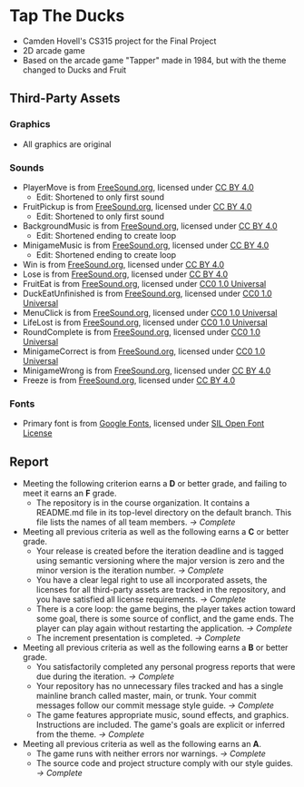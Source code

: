 # Tap The Ducks

 - Camden Hovell's CS315 project for the Final Project
 - 2D arcade game
 - Based on the arcade game "Tapper" made in 1984, but with the theme changed to Ducks and Fruit

## Third-Party Assets

 ### Graphics
 - All graphics are original

 ### Sounds
 - PlayerMove is from [FreeSound.org](https://freesound.org/people/sample_able/sounds/744578/), licensed under [CC BY 4.0](https://creativecommons.org/licenses/by/4.0/)
   - Edit: Shortened to only first sound
 - FruitPickup is from [FreeSound.org](https://freesound.org/people/sample_able/sounds/744577/), licensed under [CC BY 4.0](https://creativecommons.org/licenses/by/4.0/)
   - Edit: Shortened to only first sound
 - BackgroundMusic is from [FreeSound.org](https://freesound.org/people/ZHR%C3%98/sounds/668879/), licensed under [CC BY 4.0](https://creativecommons.org/licenses/by/4.0/)
   - Edit: Shortened ending to create loop
 - MinigameMusic is from [FreeSound.org](https://freesound.org/people/ZHR%C3%98/sounds/668879/), licensed under [CC BY 4.0](https://creativecommons.org/licenses/by/4.0/)
   - Edit: Shortened ending to create loop
 - Win is from [FreeSound.org](https://freesound.org/people/LittleRobotSoundFactory/sounds/270333/), licensed under [CC BY 4.0](https://creativecommons.org/licenses/by/4.0/)
 - Lose is from [FreeSound.org](https://freesound.org/people/alanmcki/sounds/400581/), licensed under [CC BY 4.0](https://creativecommons.org/licenses/by/4.0/)
 - FruitEat is from [FreeSound.org](https://freesound.org/people/jeckkech/sounds/391659/), licensed under [CC0 1.0 Universal](https://creativecommons.org/publicdomain/zero/1.0/)
 - DuckEatUnfinished is from [FreeSound.org](https://freesound.org/people/lulyc/sounds/346116/), licensed under [CC0 1.0 Universal](https://creativecommons.org/publicdomain/zero/1.0/)
 - MenuClick is from [FreeSound.org](https://freesound.org/people/CJspellsfish/sounds/727650/), licensed under [CC0 1.0 Universal](https://creativecommons.org/publicdomain/zero/1.0/)
 - LifeLost is from [FreeSound.org](https://freesound.org/people/suntemple/sounds/253174/), licensed under [CC0 1.0 Universal](https://creativecommons.org/publicdomain/zero/1.0/)
 - RoundComplete is from [FreeSound.org](https://freesound.org/people/Kenneth_Cooney/sounds/609336/), licensed under [CC0 1.0 Universal](https://creativecommons.org/publicdomain/zero/1.0/)
 - MinigameCorrect is from [FreeSound.org](https://freesound.org/people/HenryRichard/sounds/448274/), licensed under [CC0 1.0 Universal](https://creativecommons.org/publicdomain/zero/1.0/)
 - MinigameWrong is from [FreeSound.org](https://freesound.org/people/shapingwaves/sounds/362375/), licensed under [CC BY 4.0](https://creativecommons.org/licenses/by/4.0/)
 - Freeze is from [FreeSound.org](https://freesound.org/people/stumpbutt/sounds/381770/), licensed under [CC BY 4.0](https://creativecommons.org/licenses/by/4.0/)
 
 ### Fonts
 - Primary font is from [Google Fonts](https://fonts.google.com/specimen/Jersey+10?preview.text=Tap%20The%20Ducks%20123&query=jersey&lang=en_Latn&script=Latn&categoryFilters=Appearance:%2FTheme%2FPixel), licensed under [SIL Open Font License](https://openfontlicense.org/open-font-license-official-text/)
 
 
## Report
 - Meeting the following criterion earns a **D** or better grade, and failing to meet it earns an **F** grade.
   - The repository is in the course organization. It contains a README.md file in its top-level directory on the default branch. This file lists the names of all team members. *-> Complete*
 - Meeting all previous criteria as well as the following earns a **C** or better grade.
   - Your release is created before the iteration deadline and is tagged using semantic versioning where the major version is zero and the minor version is the iteration number.  *-> Complete*
   - You have a clear legal right to use all incorporated assets, the licenses for all third-party assets are tracked in the repository, and you have satisfied all license requirements. *-> Complete*
   - There is a core loop: the game begins, the player takes action toward some goal, there is some source of conflict, and the game ends. The player can play again without restarting the application. *-> Complete*
   - The increment presentation is completed. *-> Complete*
 - Meeting all previous criteria as well as the following earns a **B** or better grade.
   - You satisfactorily completed any personal progress reports that were due during the iteration. *-> Complete*
   - Your repository has no unnecessary files tracked and has a single mainline branch called master, main, or trunk. Your commit messages follow our commit message style guide. *-> Complete*
   - The game features appropriate music, sound effects, and graphics. Instructions are included. The game's goals are explicit or inferred from the theme. *-> Complete*
 - Meeting all previous criteria as well as the following earns an **A**.
   - The game runs with neither errors nor warnings. *-> Complete*
   - The source code and project structure comply with our style guides. *-> Complete*